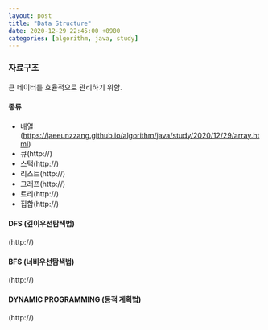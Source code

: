 ```yaml
---
layout: post
title: "Data Structure"
date: 2020-12-29 22:45:00 +0900
categories: [algorithm, java, study]
---
```


### 자료구조

큰 데이터를 효율적으로 관리하기 위함.<br>

#### 종류

- 배열(https://jaeeunzzang.github.io/algorithm/java/study/2020/12/29/array.html)
- 큐(http://)
- 스택(http://)
- 리스트(http://)
- 그래프(http://)
- 트리(http://)
- 집합(http://)

#### DFS (깊이우선탐색법)

(http://)

#### BFS (너비우선탐색법)

(http://)

#### DYNAMIC PROGRAMMING (동적 계획법)

(http://)
